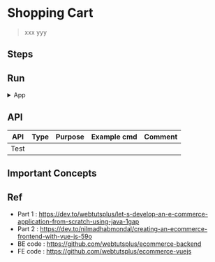 # Shopping Cart
> xxx yyy


## Steps


## Run

<details>
<summary>App</summary>

```bash
#---------------------------
# Run app
#---------------------------

# build
mvn package

# run
java -jar <built_jar>
```

</details>

## API

| API | Type | Purpose | Example cmd | Comment|
| ----- | -------- | ---- | ----- | ---- |
| Test |  | | |



## Important Concepts

## Ref

- Part 1 : https://dev.to/webtutsplus/let-s-develop-an-e-commerce-application-from-scratch-using-java-1gap
- Part 2 : https://dev.to/nilmadhabmondal/creating-an-ecommerce-frontend-with-vue-js-59o
- BE code : https://github.com/webtutsplus/ecommerce-backend
- FE code : https://github.com/webtutsplus/ecommerce-vuejs